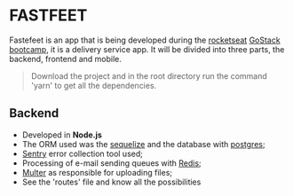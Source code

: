 # FASTFEET

  
Fastefeet is an app that is being developed during the [rocketseat](https://rocketseat.com.br/) [GoStack bootcamp](https://rocketseat.com.br/gostack), it  is a delivery service app. It will be divided into three parts, the backend, frontend and mobile.

>   Download the project and in the root directory run the command 'yarn' to get all the dependencies.

## Backend
- Developed in **Node.js**
- The ORM used was the [sequelize](https://sequelize.org/v4/manual/installation/getting-started.html) and the database with [postgres](https://www.postgresql.org/docs/);
- [Sentry](https://docs.sentry.io/) error collection tool used;
- Processing of e-mail sending queues with [Redis](https://redis.io/documentation);
- [Multer](https://www.npmjs.com/package/multer) as responsible for uploading files;
- See the 'routes' file and know all the possibilities
